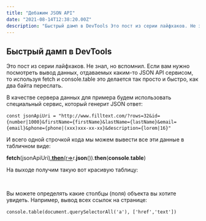 ```yaml
---
title: "Дебажим JSON API"
date: "2021-08-14T12:38:20.00Z"
description: "Быстрый дамп в DevTools Это пост из серии лайфхаков. Не знал, но вспомнил. Если вам нужно посмотреть вывод данных, отдаваемых ка"
---
```


<h2 id="-devtools">Быстрый дамп в DevTools</h2><p>Это пост из серии лайфхаков. Не знал, но вспомнил. Если вам нужно посмотреть вывод данных, отдаваемых каким-то JSON API сервисом, то используя fetch и console.table это делается так просто и быстро, как два байта переслать.</p><p>В качестве сервера данных для примера будем использовать специальный сервис, который генерит JSON ответ:</p><pre><code class="language-js">const jsonApiUri = "http://www.filltext.com/?rows=32&amp;id={number|1000}&amp;firstName={firstName}&amp;lastName={lastName}&amp;email={email}&amp;phone={phone|(xxx)xxx-xx-xx}&amp;description={lorem|16}"</code></pre><p>И всего одной строчкой кода мы можем вывести все эти данные в табличном виде:</p><p><strong><strong>fetch</strong></strong>(jsonApiUri<a href="http://www.filltext.com/?rows=32&amp;id={number|1000}&amp;firstName={firstName}&amp;lastName={lastName}&amp;email={email}&amp;phone={phone|(xxx)xxx-xx-xx}&amp;description={lorem|16}%27).then(r=" rel="noopener nofollow">).<strong><strong>then</strong></strong>(r=</a>&gt;r.<strong><strong>json</strong></strong>()).<strong><strong>then</strong></strong>(<strong><strong>console</strong></strong>.<strong><strong>table</strong></strong>)</p><p>На выходе получим такую вот красивую таблицу:</p><figure class="kg-card kg-image-card"><img src="https://raw.githubusercontent.com/geekjob/gatsby-starter-blog/main/content/images/2021/08/1_Q6exfHZ57eUYyvYCStcYOw.png" class="kg-image" alt srcset="https://raw.githubusercontent.com/geekjob/gatsby-starter-blog/main/content/images/size/w600/2021/08/1_Q6exfHZ57eUYyvYCStcYOw.png 600w, https://raw.githubusercontent.com/geekjob/gatsby-starter-blog/main/content/images/size/w1000/2021/08/1_Q6exfHZ57eUYyvYCStcYOw.png 1000w, https://raw.githubusercontent.com/geekjob/gatsby-starter-blog/main/content/images/2021/08/1_Q6exfHZ57eUYyvYCStcYOw.png 1400w" sizes="(min-width: 720px) 720px"></figure><p>Вы можете определять какие столбцы (поля) объекта вы хотите увидеть. Например, вывод всех ссылок на странице:</p><pre><code class="language-js">console.table(document.querySelectorAll('a'), ['href','text'])</code></pre><figure class="kg-card kg-image-card"><img src="https://raw.githubusercontent.com/geekjob/gatsby-starter-blog/main/content/images/2021/08/1_OXO8s0K6guGm0BswqLwKEQ.png" class="kg-image" alt srcset="https://raw.githubusercontent.com/geekjob/gatsby-starter-blog/main/content/images/size/w600/2021/08/1_OXO8s0K6guGm0BswqLwKEQ.png 600w, https://raw.githubusercontent.com/geekjob/gatsby-starter-blog/main/content/images/size/w1000/2021/08/1_OXO8s0K6guGm0BswqLwKEQ.png 1000w, https://raw.githubusercontent.com/geekjob/gatsby-starter-blog/main/content/images/2021/08/1_OXO8s0K6guGm0BswqLwKEQ.png 1400w" sizes="(min-width: 720px) 720px"></figure>

